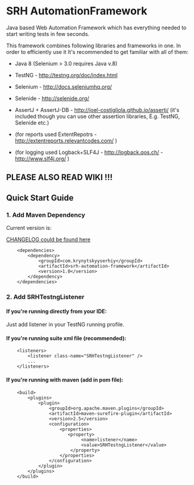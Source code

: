 SRH AutomationFramework
===============

Java based Web Automation Framework which has everything needed to start writing tests in few seconds.

This framework combines following libraries and frameworks in one. In order to efficiently use it It's recommended to get familiar with all of them:

* Java 8 (Selenium > 3.0 requires Java v.8)
* TestNG - http://testng.org/doc/index.html
* Selenium - http://docs.seleniumhq.org/
* Selenide - http://selenide.org/
* AssertJ + AssertJ-DB - http://joel-costigliola.github.io/assertj/ (it's included though you can use other assertion libraries, E.g. TestNG, Selenide etc.)

* (for reports used ExtentRepotrs - http://extentreports.relevantcodes.com/ )
* (for logging used Logback+SLF4J - http://logback.qos.ch/ - http://www.slf4j.org/ )

## PLEASE ALSO READ WIKI !!!

## Quick Start Guide

### 1. Add Maven Dependency

Current version is:

 [CHANGELOG could be found here](CHANGELOG)

```
    <dependencies>
        <dependency>
            <groupId>com.krynytskyyserhiy</groupId>
            <artifactId>srh-automation-framework</artifactId>
            <version>1.0</version>
        </dependency>
    </dependencies>
```



### 2. Add SRHTestngListener

#### If you're running directly from your IDE:

Just add listener in your TestNG running profile.

#### If you're running suite xml file (recommended):

```
    <listeners>
        <listener class-name="SRHTestngListener" />
        ...
    </listeners>
```

#### If you're running with maven (add in pom file):

```
    <build>
        <plugins>
            <plugin>
                <groupId>org.apache.maven.plugins</groupId>
                <artifactId>maven-surefire-plugin</artifactId>
                <version>2.5</version>
                <configuration>
                    <properties>
                       <property>
                            <name>listener</name>
                            <value>SRHTestngListener</value>
                        </property>
                    </properties>
                </configuration>
            </plugin>
        </plugins>
    </build>
```

